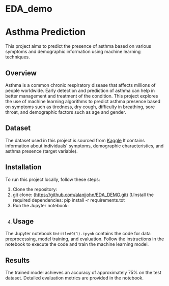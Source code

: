 # EDA_demo
# Asthma Prediction

This project aims to predict the presence of asthma based on various symptoms and demographic information using machine learning techniques.

## Overview

Asthma is a common chronic respiratory disease that affects millions of people worldwide. Early detection and prediction of asthma can help in better management and treatment of the condition. This project explores the use of machine learning algorithms to predict asthma presence based on symptoms such as tiredness, dry cough, difficulty in breathing, sore throat, and demographic factors such as age and gender.

## Dataset

The dataset used in this project is sourced from [Kaggle](https://www.kaggle.com/code/eskilie/asthma-disease-prediction/input?select=processed-data.csv) It contains information about individuals' symptoms, demographic characteristics, and asthma presence (target variable).

## Installation

To run this project locally, follow these steps:

1. Clone the repository:
2. git clone: (https://github.com/alanjjohn/EDA_DEMO.git)
3.Install the required dependencies:
pip install -r requirements.txt
4. Run the Jupyter notebook:
5. ## Usage

The Jupyter notebook `Untitled9(1).ipynb` contains the code for data preprocessing, model training, and evaluation. Follow the instructions in the notebook to execute the code and train the machine learning model.

## Results

The trained model achieves an accuracy of approximately 75% on the test dataset. Detailed evaluation metrics are provided in the notebook.


